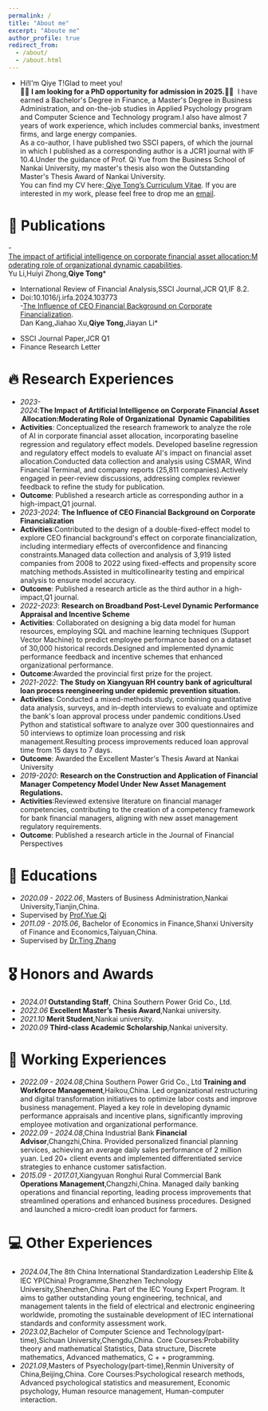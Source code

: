```yaml
---
permalink: /
title: "About me"
excerpt: "Aboute me"
author_profile: true
redirect_from: 
  - /about/
  - /about.html
---
```


- Hi!I'm Qiye T!Glad to meet you!<br>
🎉🎉&nbsp;**I am looking for a PhD opportunity for admission in 2025.**🎉🎉&nbsp; I have earned a Bachelor's Degree in Finance, a Master's Degree in Business Administration, and on-the-job studies in Applied Psychology program and Computer Science and Technology program.I also have almost 7 years of work experience, which includes commercial banks, investment firms, and large energy companies.<br>
As a co-author, I have published two SSCI papers, of which the journal in which I published as a corresponding author is a JCR1 journal with IF 10.4.Under the guidance of Prof. Qi Yue from the Business School of Nankai University, my master's thesis also won the Outstanding Master's Thesis Award of Nankai University.<br>
You can find my CV here:[ Qiye Tong’s Curriculum Vitae](../assets/Curriculum_Vitae.pdf). If you are interested in my work, please feel free to drop me an [email](tongqiye@outlook.com).

# 📝 Publications 
-[The impact of artificial intelligence on corporate financial asset allocation:Moderating role of organizational dynamic capabilities](../assets/IRFA.pdf).<br>
Yu Li,Huiyi Zhong,**Qiye Tong***<br>
*   International Review of Financial Analysis,SSCI Journal,JCR Q1,IF 8.2.<br>
*   Doi:10.1016/j.irfa.2024.103773<br>
-[The Influence of CEO Financial Background on Corporate Financialization](../assets/FRL.pdf).<br>
Dan Kang,Jiahao Xu,**Qiye Tong**,Jiayan Li*<br>
- SSCI Journal Paper,JCR Q1
- Finance Research Letter

# 🔥 Research Experiences
- *2023-2024*:**The Impact of Artificial Intelligence on Corporate Financial Asset Allocation:Moderating Role of Organizational   Dynamic Capabilities**
- **Activities**: Conceptualized the research framework to analyze the role of AI in corporate financial asset allocation, incorporating baseline regression and regulatory effect models. Developed baseline regression and regulatory effect models to evaluate AI's impact on financial asset allocation.Conducted data collection and analysis using CSMAR, Wind Financial Terminal, and company reports (25,811 companies).Actively engaged in peer-review discussions, addressing complex reviewer feedback to refine the study for publication.
- **Outcome**: Published a research article as corresponding author in a high-impact,Q1 journal.
- *2023-2024*: **The Influence of CEO Financial Background on Corporate Financialization**
- **Activities**:Contributed to the design of a double-fixed-effect model to explore CEO financial background's effect on corporate financialization, including intermediary effects of overconfidence and financing constraints.Managed data collection and analysis of 3,919 listed companies from 2008 to 2022 using fixed-effects and propensity score matching methods.Assisted in multicollinearity testing and empirical analysis to ensure model accuracy.
- **Outcome**: Published a research article as the third author in a high-impact,Q1 journal.
- *2022-2023*: **Research on Broadband Post-Level Dynamic Performance Appraisal and Incentive Scheme**
- **Activities**: Collaborated on designing a big data model for human resources, employing SQL and machine learning techniques (Support Vector Machine) to predict employee performance based on a dataset of 30,000 historical records.Designed and implemented dynamic performance feedback and incentive schemes that enhanced organizational performance.
- **Outcome**:Awarded the provincial first prize for the project.
- *2021-2022*: **The Study on Xiangyuan RH country bank of agricultural loan process reengineering under epidemic prevention situation.**
- **Activities**: Conducted a mixed-methods study, combining quantitative data analysis, surveys, and in-depth interviews to evaluate and optimize the bank's loan approval process under pandemic conditions.Used Python and statistical software to analyze over 300 questionnaires and 50 interviews to optimize loan processing and risk management.Resulting process improvements reduced loan approval time from 15 days to 7 days.
- **Outcome**: Awarded the Excellent Master's Thesis Award at Nankai University
- *2019-2020*: **Research on the Construction and Application of Financial Manager Competency Model Under New Asset Management Regulations.**
- **Activities**:Reviewed extensive literature on financial manager competencies, contributing to the creation of a competency framework for bank financial managers, aligning with new asset management regulatory requirements.
- **Outcome**: Published a research article in the Journal of Financial Perspectives

# 📖 Educations
- *2020.09 - 2022.06*, Masters of  Business Administration,Nankai University,Tianjin,China.
- Supervised by [Prof.Yue Qi](www.)
- *2011.09 - 2015.06*, Bachelor of  Economics in Finance,Shanxi University of Finance and Economics,Taiyuan,China.
- Supervised by [Dr.Ting Zhang](www.)

# 🎖 Honors and Awards
- *2024.01* **Outstanding Staff**, China Southern Power Grid Co., Ltd.
- *2022.06* **Excellent Master’s Thesis Award**,Nankai university.
- *2021.10* **Merit Student**,Nankai university.
- *2020.09* **Third-class Academic Scholarship**,Nankai university.

# 💬 Working Experiences
- *2022.09 - 2024.08*,China Southern Power Grid Co., Ltd<dr>
**Training and Workforce Management**,Haikou,China.<dr>
Led organizational restructuring and digital transformation initiatives to optimize labor costs and improve business management.<dr>
Played a key role in developing dynamic performance appraisals and incentive plans, significantly improving employee motivation and organizational performance.<dr>
- *2022.09 - 2024.08*,China Industrial Bank<dr>
**Financial Advisor**,Changzhi,China.<dr>
Provided personalized financial planning services, achieving an average daily sales performance of 2 million yuan.<dr>
Led 20+ client events and implemented differentiated service strategies to enhance customer satisfaction.
- *2015.09 - 2017.01*,Xiangyuan Ronghui Rural Commercial Bank<dr>
**Operations Management**,Changzhi,China.<dr>
Managed daily banking operations and financial reporting, leading process improvements that streamlined operations and enhanced business procedures.<dr>
Designed and launched a micro-credit loan product for farmers.

# 💻 Other Experiences
- *2024.04*,The 8th China International Standardization Leadership Elite＆ IEC YP(China) Programme,Shenzhen Technology University,Shenzhen,China.<dr>
Part of the IEC Young Expert Program. It aims to gather outstanding young engineering, technical, and management talents in the field of electrical and electronic engineering worldwide, promoting the sustainable development of IEC international standards and conformity assessment work.
- *2023.02*,Bachelor of Computer Science and Technology(part-time),Sichuan University,Chengdu,China.<dr>
Core Courses:Probability theory and mathematical Statistics, Data structure, Discrete mathematics, Advanced mathematics, C + + programming.
- *2021.09*,Masters of Psyechology(part-time),Renmin University of China,Beijing,China.<dr>
Core Courses:Psychological research methods, Advanced psychological statistics and measurement, Economic psychology, Human resource management, Human-computer interaction.
